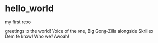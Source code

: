 # hello_world
my first repo

greetings to the world! 
Voice of the one, Big Gong-Zilla alongside Skrillex
Dem fe know! Who we? Awoah!
